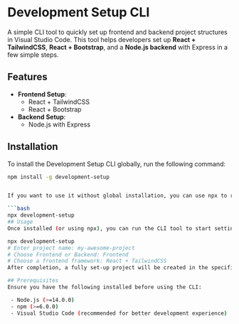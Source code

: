 # Development Setup CLI

A simple CLI tool to quickly set up frontend and backend project structures in Visual Studio Code. This tool helps developers set up **React + TailwindCSS**, **React + Bootstrap**, and a **Node.js backend** with Express in a few simple steps.

## Features

- **Frontend Setup**:
  - React + TailwindCSS
  - React + Bootstrap
- **Backend Setup**:
  - Node.js with Express

## Installation

To install the Development Setup CLI globally, run the following command:

```bash
npm install -g development-setup


If you want to use it without global installation, you can use npx to run it:

```bash
npx development-setup
## Usage
Once installed (or using npx), you can run the CLI tool to start setting up your projects.

npx development-setup
# Enter project name: my-awesome-project
# Choose Frontend or Backend: Frontend
# Choose a frontend framework: React + TailwindCSS
After completion, a fully set-up project will be created in the specified directory with all required dependencies and configurations.

## Prerequisites
Ensure you have the following installed before using the CLI:

 - Node.js (>=14.0.0)
 - npm (>=6.0.0)
 - Visual Studio Code (recommended for better development experience)

